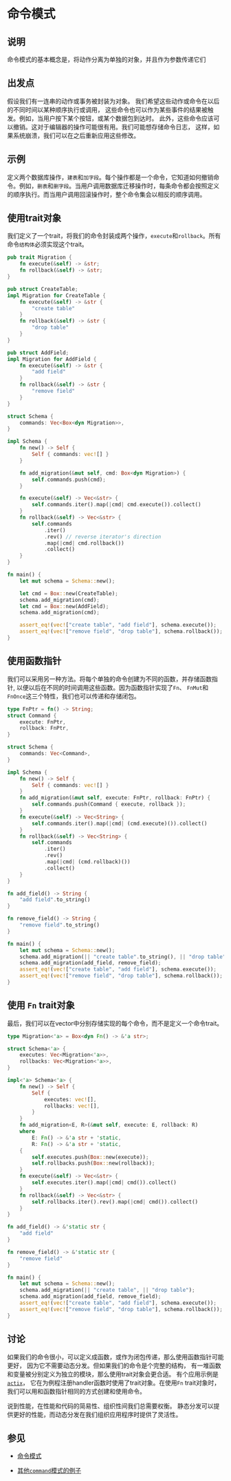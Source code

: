 # 命令模式

## 说明

命令模式的基本概念是，将动作分离为单独的对象，并且作为参数传递它们

## 出发点

假设我们有一连串的动作或事务被封装为对象。
我们希望这些动作或命令在以后的不同时间以某种顺序执行或调用，
这些命令也可以作为某些事件的结果被触发。例如，当用户按下某个按钮，或某个数据包到达时。
此外，这些命令应该可以撤销。这对于编辑器的操作可能很有用。我们可能想存储命令日志，
这样，如果系统崩溃，我们可以在之后重新应用这些修改。

## 示例

定义两个数据库操作，`建表`和`加字段`。每个操作都是一个命令，它知道如何撤销命令。例如，`删表`和`删字段`。当用户调用数据库迁移操作时，每条命令都会按照定义的顺序执行。而当用户调用回滚操作时，整个命令集会以相反的顺序调用。

## 使用trait对象

我们定义了一个trait，将我们的命令封装成两个操作，`execute`和`rollback`。所有命令`结构体`必须实现这个trait。

```rust
pub trait Migration {
    fn execute(&self) -> &str;
    fn rollback(&self) -> &str;
}

pub struct CreateTable;
impl Migration for CreateTable {
    fn execute(&self) -> &str {
        "create table"
    }
    fn rollback(&self) -> &str {
        "drop table"
    }
}

pub struct AddField;
impl Migration for AddField {
    fn execute(&self) -> &str {
        "add field"
    }
    fn rollback(&self) -> &str {
        "remove field"
    }
}

struct Schema {
    commands: Vec<Box<dyn Migration>>,
}

impl Schema {
    fn new() -> Self {
        Self { commands: vec![] }
    }

    fn add_migration(&mut self, cmd: Box<dyn Migration>) {
        self.commands.push(cmd);
    }

    fn execute(&self) -> Vec<&str> {
        self.commands.iter().map(|cmd| cmd.execute()).collect()
    }
    fn rollback(&self) -> Vec<&str> {
        self.commands
            .iter()
            .rev() // reverse iterator's direction
            .map(|cmd| cmd.rollback())
            .collect()
    }
}

fn main() {
    let mut schema = Schema::new();

    let cmd = Box::new(CreateTable);
    schema.add_migration(cmd);
    let cmd = Box::new(AddField);
    schema.add_migration(cmd);

    assert_eq!(vec!["create table", "add field"], schema.execute());
    assert_eq!(vec!["remove field", "drop table"], schema.rollback());
}
```

## 使用函数指针

我们可以采用另一种方法。将每个单独的命令创建为不同的函数，并存储函数指针,
以便以后在不同的时间调用这些函数。因为函数指针实现了`Fn`、
`FnMut`和`FnOnce`这三个特性，我们也可以传递和存储闭包。

```rust
type FnPtr = fn() -> String;
struct Command {
    execute: FnPtr,
    rollback: FnPtr,
}

struct Schema {
    commands: Vec<Command>,
}

impl Schema {
    fn new() -> Self {
        Self { commands: vec![] }
    }
    fn add_migration(&mut self, execute: FnPtr, rollback: FnPtr) {
        self.commands.push(Command { execute, rollback });
    }
    fn execute(&self) -> Vec<String> {
        self.commands.iter().map(|cmd| (cmd.execute)()).collect()
    }
    fn rollback(&self) -> Vec<String> {
        self.commands
            .iter()
            .rev()
            .map(|cmd| (cmd.rollback)())
            .collect()
    }
}

fn add_field() -> String {
    "add field".to_string()
}

fn remove_field() -> String {
    "remove field".to_string()
}

fn main() {
    let mut schema = Schema::new();
    schema.add_migration(|| "create table".to_string(), || "drop table".to_string());
    schema.add_migration(add_field, remove_field);
    assert_eq!(vec!["create table", "add field"], schema.execute());
    assert_eq!(vec!["remove field", "drop table"], schema.rollback());
}
```

## 使用 `Fn` trait对象

最后，我们可以在vector中分别存储实现的每个命令，而不是定义一个命令trait。

```rust
type Migration<'a> = Box<dyn Fn() -> &'a str>;

struct Schema<'a> {
    executes: Vec<Migration<'a>>,
    rollbacks: Vec<Migration<'a>>,
}

impl<'a> Schema<'a> {
    fn new() -> Self {
        Self {
            executes: vec![],
            rollbacks: vec![],
        }
    }
    fn add_migration<E, R>(&mut self, execute: E, rollback: R)
    where
        E: Fn() -> &'a str + 'static,
        R: Fn() -> &'a str + 'static,
    {
        self.executes.push(Box::new(execute));
        self.rollbacks.push(Box::new(rollback));
    }
    fn execute(&self) -> Vec<&str> {
        self.executes.iter().map(|cmd| cmd()).collect()
    }
    fn rollback(&self) -> Vec<&str> {
        self.rollbacks.iter().rev().map(|cmd| cmd()).collect()
    }
}

fn add_field() -> &'static str {
    "add field"
}

fn remove_field() -> &'static str {
    "remove field"
}

fn main() {
    let mut schema = Schema::new();
    schema.add_migration(|| "create table", || "drop table");
    schema.add_migration(add_field, remove_field);
    assert_eq!(vec!["create table", "add field"], schema.execute());
    assert_eq!(vec!["remove field", "drop table"], schema.rollback());
}
```

## 讨论

如果我们的命令很小，可以定义成函数，或作为闭包传递，那么使用函数指针可能更好，
因为它不需要动态分发。但如果我们的命令是个完整的结构，
有一堆函数和变量被分别定义为独立的模块，那么使用trait对象会更合适。
有个应用示例是[`actix`](https://actix.rs/)，
它在为例程注册handler函数时使用了trait对象。在使用`Fn` trait对象时，
我们可以用和函数指针相同的方式创建和使用命令。

说到性能，在性能和代码的简易性、组织性间我们总需要权衡。
静态分发可以提供更好的性能，而动态分发在我们组织应用程序时提供了灵活性。

## 参见

- [命令模式](https://zh.wikipedia.org/wiki/%E5%91%BD%E4%BB%A4%E6%A8%A1%E5%BC%8F)

- [其他`command`模式的例子](https://web.archive.org/web/20210223131236/https://chercher.tech/rust/command-design-pattern-rust)
